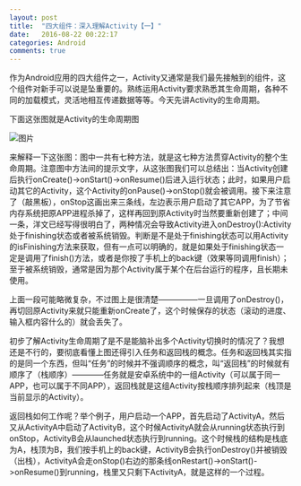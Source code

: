 ```yaml
---
layout: post
title:  "四大组件：深入理解Activity【一】"
date:   2016-08-22 00:22:17
categories: Android
comments: true
---
```



作为Android应用的四大组件之一，Activity又通常是我们最先接触到的组件，这个组件对新手可以说是坠重要的。熟练运用Activity要求熟悉其生命周期，各种不同的加载模式，灵活地相互传递数据等等。今天先讲Activity的生命周期。

下面这张图就是Activity的生命周期图

![图片](http://obdvl7z18.bkt.clouddn.com/img/20160822/01.jpg)

来解释一下这张图：图中一共有七种方法，就是这七种方法贯穿Activity的整个生命周期。注意图中方法间的提示文字，从这张图我们可以总结出：当Activity创建后执行onCreate()->onStart()->onResume()后进入运行状态；此时，如果用户启动其它的Activity，这个Activity的onPause()->onStop()就会被调用。接下来注意了（敲黑板），onStop这画出来三条线，左边表示用户启动了其它APP，为了节省内存系统把原APP进程杀掉了，这样再回到原Activity时当然要重新创建了；中间一条，洋文已经写得很明白了，两种情况会导致Activity进入onDestroy():Activity处于finishing状态或者被系统销毁。判断是不是处于finishing状态可以用Activity的isFinishing方法来获取，但有一点可以明确的，就是如果处于finishing状态一定是调用了finish()方法，或者是你按了手机上的back键（效果等同调用finish）；至于被系统销毁，通常是因为那个Activity属于某个在后台运行的程序，且长期未使用。

上面一段可能略微复杂，不过图上是很清楚—————一旦调用了onDestroy()，再切回原Activity来就只能重新onCreate了，这个时候保存的状态（滚动的进度、输入框内容什么的）就会丢失了。

初步了解Activity生命周期了是不是能脑补出多个Activity切换时的情况了？我想还是不行的，要彻底看懂上图还得引入任务和返回栈的概念。任务和返回栈其实指的是同一个东西，但叫“任务”的时候并不强调顺序的概念，叫“返回栈”的时候就有顺序了（栈顺序）————任务就是安卓系统中的一组Activity（可以属于同一APP，也可以属于不同APP），返回栈就是这组Activity按栈顺序排列起来（栈顶是当前显示的Activity）。

返回栈如何工作呢？举个例子，用户启动一个APP，首先启动了ActivityA，然后又从ActivityA中启动了ActivityB，这个时候ActivityA就会从running状态执行到onStop，ActivityB会从launched状态执行到running。这个时候栈的结构是栈底为A，栈顶为B，我们按手机上的back键，ActivityB会执行onDestroy()并被销毁（出栈），ActivityA会走onStop()右边的那条线onRestart()->onStart()->onResume()到running，栈里又只剩下ActivityA，就是这样的一个过程。